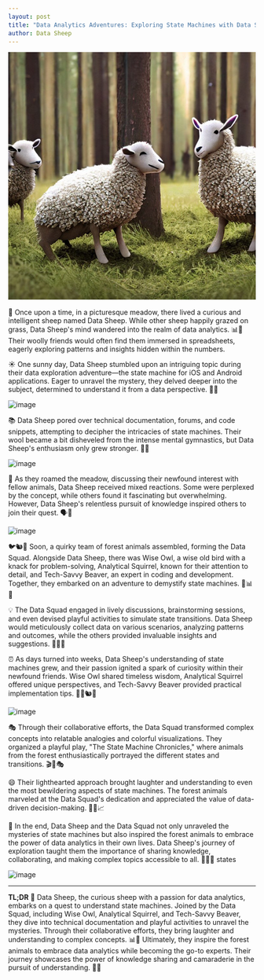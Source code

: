 ```yaml
---
layout: post
title: "Data Analytics Adventures: Exploring State Machines with Data Sheep and the Forest Data Squad"
author: Data Sheep
--- 
```


![image](/assets/images/sate-0.jpeg)

🐑 Once upon a time, in a picturesque meadow, there lived a curious and intelligent sheep named Data Sheep. While other sheep happily grazed on grass, Data Sheep's mind wandered into the realm of data analytics. 📊💭 Their woolly friends would often find them immersed in spreadsheets, eagerly exploring patterns and insights hidden within the numbers.

☀️ One sunny day, Data Sheep stumbled upon an intriguing topic during their data exploration adventure—the state machine for iOS and Android applications. Eager to unravel the mystery, they delved deeper into the subject, determined to understand it from a data perspective. 📱🤔

![image](/assets/images/sate-5.jpeg)

📚 Data Sheep pored over technical documentation, forums, and code snippets, attempting to decipher the intricacies of state machines. Their wool became a bit disheveled from the intense mental gymnastics, but Data Sheep's enthusiasm only grew stronger. 🤯🐏

![image](/assets/images/sate-1.jpeg)

🌿 As they roamed the meadow, discussing their newfound interest with fellow animals, Data Sheep received mixed reactions. Some were perplexed by the concept, while others found it fascinating but overwhelming. However, Data Sheep's relentless pursuit of knowledge inspired others to join their quest. 🗣️🌳

![image](/assets/images/sate-2.jpeg)

🐦🐿️🦫 Soon, a quirky team of forest animals assembled, forming the Data Squad. Alongside Data Sheep, there was Wise Owl, a wise old bird with a knack for problem-solving, Analytical Squirrel, known for their attention to detail, and Tech-Savvy Beaver, an expert in coding and development. Together, they embarked on an adventure to demystify state machines. 🦉📊🌲

💡 The Data Squad engaged in lively discussions, brainstorming sessions, and even devised playful activities to simulate state transitions. Data Sheep would meticulously collect data on various scenarios, analyzing patterns and outcomes, while the others provided invaluable insights and suggestions. 📝🧠🤝

⏰ As days turned into weeks, Data Sheep's understanding of state machines grew, and their passion ignited a spark of curiosity within their newfound friends. Wise Owl shared timeless wisdom, Analytical Squirrel offered unique perspectives, and Tech-Savvy Beaver provided practical implementation tips. 🌟🦉🐿️🦫

![image](/assets/images/sate-3.jpeg)

🎭 Through their collaborative efforts, the Data Squad transformed complex concepts into relatable analogies and colorful visualizations. They organized a playful play, "The State Machine Chronicles," where animals from the forest enthusiastically portrayed the different states and transitions. 🎬🌳🎭

😄 Their lighthearted approach brought laughter and understanding to even the most bewildering aspects of state machines. The forest animals marveled at the Data Squad's dedication and appreciated the value of data-driven decision-making. 🤣🌳📈

🌟 In the end, Data Sheep and the Data Squad not only unraveled the mysteries of state machines but also inspired the forest animals to embrace the power of data analytics in their own lives. Data Sheep's journey of exploration taught them the importance of sharing knowledge, collaborating, and making complex topics accessible to all. 🐏🧠💪
states

![image](/assets/images/sate-4.jpeg)

---
**TL;DR** 
🐑 Data Sheep, the curious sheep with a passion for data analytics, embarks on a quest to understand state machines. Joined by the Data Squad, including Wise Owl, Analytical Squirrel, and Tech-Savvy Beaver, they dive into technical documentation and playful activities to unravel the mysteries. Through their collaborative efforts, they bring laughter and understanding to complex concepts. 📊🌳 Ultimately, they inspire the forest animals to embrace data analytics while becoming the go-to experts. Their journey showcases the power of knowledge sharing and camaraderie in the pursuit of understanding. 🐑🌟
